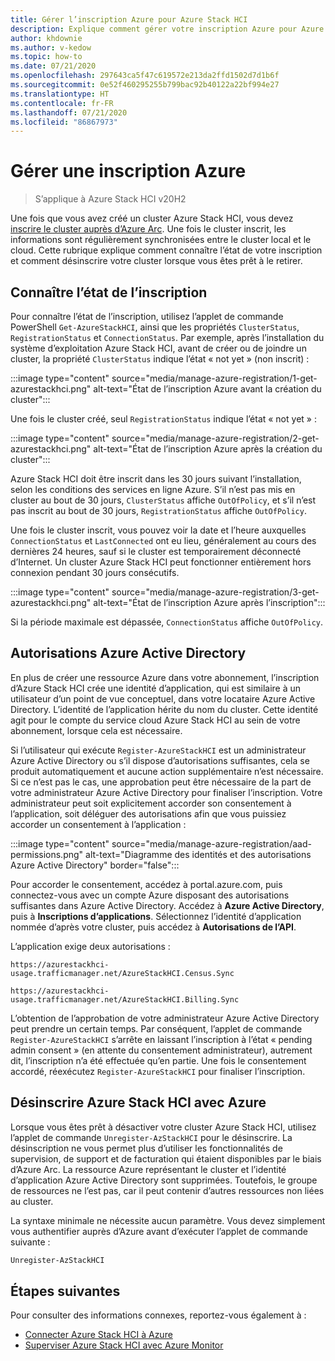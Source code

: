 ```yaml
---
title: Gérer l’inscription Azure pour Azure Stack HCI
description: Explique comment gérer votre inscription Azure pour Azure Stack HCI et comment connaître l’état de l’inscription à l’aide de PowerShell.
author: khdownie
ms.author: v-kedow
ms.topic: how-to
ms.date: 07/21/2020
ms.openlocfilehash: 297643ca5f47c619572e213da2ffd1502d7d1b6f
ms.sourcegitcommit: 0e52f460295255b799bac92b40122a22bf994e27
ms.translationtype: HT
ms.contentlocale: fr-FR
ms.lasthandoff: 07/21/2020
ms.locfileid: "86867973"
---
```

# <a name="manage-azure-registration"></a>Gérer une inscription Azure

> S’applique à Azure Stack HCI v20H2

Une fois que vous avez créé un cluster Azure Stack HCI, vous devez [inscrire le cluster auprès d’Azure Arc](../deploy/register-with-azure.md). Une fois le cluster inscrit, les informations sont régulièrement synchronisées entre le cluster local et le cloud. Cette rubrique explique comment connaître l’état de votre inscription et comment désinscrire votre cluster lorsque vous êtes prêt à le retirer.

## <a name="understanding-registration-status"></a>Connaître l’état de l’inscription

Pour connaître l’état de l’inscription, utilisez l’applet de commande PowerShell `Get-AzureStackHCI`, ainsi que les propriétés `ClusterStatus`, `RegistrationStatus` et `ConnectionStatus`. Par exemple, après l’installation du système d’exploitation Azure Stack HCI, avant de créer ou de joindre un cluster, la propriété `ClusterStatus` indique l’état « not yet » (non inscrit) :

:::image type="content" source="media/manage-azure-registration/1-get-azurestackhci.png" alt-text="État de l’inscription Azure avant la création du cluster":::

Une fois le cluster créé, seul `RegistrationStatus` indique l’état « not yet » :

:::image type="content" source="media/manage-azure-registration/2-get-azurestackhci.png" alt-text="État de l’inscription Azure après la création du cluster":::

Azure Stack HCI doit être inscrit dans les 30 jours suivant l’installation, selon les conditions des services en ligne Azure. S’il n’est pas mis en cluster au bout de 30 jours, `ClusterStatus` affiche `OutOfPolicy`, et s’il n’est pas inscrit au bout de 30 jours, `RegistrationStatus` affiche `OutOfPolicy`.

Une fois le cluster inscrit, vous pouvez voir la date et l’heure auxquelles `ConnectionStatus` et `LastConnected` ont eu lieu, généralement au cours des dernières 24 heures, sauf si le cluster est temporairement déconnecté d’Internet. Un cluster Azure Stack HCI peut fonctionner entièrement hors connexion pendant 30 jours consécutifs.

:::image type="content" source="media/manage-azure-registration/3-get-azurestackhci.png" alt-text="État de l’inscription Azure après l’inscription":::

Si la période maximale est dépassée, `ConnectionStatus` affiche `OutOfPolicy`.

## <a name="azure-active-directory-permissions"></a>Autorisations Azure Active Directory

En plus de créer une ressource Azure dans votre abonnement, l’inscription d’Azure Stack HCI crée une identité d’application, qui est similaire à un utilisateur d’un point de vue conceptuel, dans votre locataire Azure Active Directory. L’identité de l’application hérite du nom du cluster. Cette identité agit pour le compte du service cloud Azure Stack HCI au sein de votre abonnement, lorsque cela est nécessaire.

Si l’utilisateur qui exécute `Register-AzureStackHCI` est un administrateur Azure Active Directory ou s’il dispose d’autorisations suffisantes, cela se produit automatiquement et aucune action supplémentaire n’est nécessaire. Si ce n’est pas le cas, une approbation peut être nécessaire de la part de votre administrateur Azure Active Directory pour finaliser l’inscription. Votre administrateur peut soit explicitement accorder son consentement à l’application, soit déléguer des autorisations afin que vous puissiez accorder un consentement à l’application :

:::image type="content" source="media/manage-azure-registration/aad-permissions.png" alt-text="Diagramme des identités et des autorisations Azure Active Directory" border="false":::

Pour accorder le consentement, accédez à portal.azure.com, puis connectez-vous avec un compte Azure disposant des autorisations suffisantes dans Azure Active Directory. Accédez à **Azure Active Directory**, puis à **Inscriptions d’applications**. Sélectionnez l’identité d’application nommée d’après votre cluster, puis accédez à **Autorisations de l’API**.

L’application exige deux autorisations :

```http
https://azurestackhci-usage.trafficmanager.net/AzureStackHCI.Census.Sync

https://azurestackhci-usage.trafficmanager.net/AzureStackHCI.Billing.Sync
```

L’obtention de l’approbation de votre administrateur Azure Active Directory peut prendre un certain temps. Par conséquent, l’applet de commande `Register-AzureStackHCI` s’arrête en laissant l’inscription à l’état « pending admin consent » (en attente du consentement administrateur), autrement dit, l’inscription n’a été effectuée qu’en partie. Une fois le consentement accordé, réexécutez `Register-AzureStackHCI` pour finaliser l’inscription.

## <a name="unregister-azure-stack-hci-with-azure"></a>Désinscrire Azure Stack HCI avec Azure

Lorsque vous êtes prêt à désactiver votre cluster Azure Stack HCI, utilisez l’applet de commande `Unregister-AzStackHCI` pour le désinscrire. La désinscription ne vous permet plus d’utiliser les fonctionnalités de supervision, de support et de facturation qui étaient disponibles par le biais d’Azure Arc. La ressource Azure représentant le cluster et l’identité d’application Azure Active Directory sont supprimées. Toutefois, le groupe de ressources ne l’est pas, car il peut contenir d’autres ressources non liées au cluster.

La syntaxe minimale ne nécessite aucun paramètre. Vous devez simplement vous authentifier auprès d’Azure avant d’exécuter l’applet de commande suivante :

```PowerShell
Unregister-AzStackHCI
```

## <a name="next-steps"></a>Étapes suivantes

Pour consulter des informations connexes, reportez-vous également à :

- [Connecter Azure Stack HCI à Azure](../deploy/register-with-azure.md)
- [Superviser Azure Stack HCI avec Azure Monitor](azure-monitor.md)
